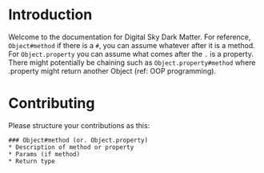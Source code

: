 # Introduction
Welcome to the documentation for Digital Sky Dark Matter. For reference, `Object#method` if there is a `#`, you can assume whatever after it is a method. For `Object.property` you can assume what comes after the `.` is a property. There might potentially be chaining such as `Object.property#method` where .property might return another Object (ref: OOP programming).

# Contributing
Please structure your contributions as this:

```
### Object#method (or. Object.property)
* Description of method or property
* Params (if method)
* Return type
```